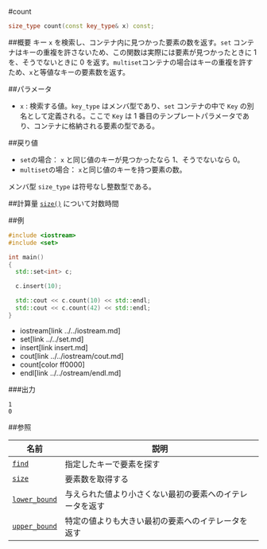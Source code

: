 #count
```cpp
size_type count(const key_type& x) const;
```

##概要
キー `x` を検索し、コンテナ内に見つかった要素の数を返す。`set` コンテナはキーの重複を許さないため、この関数は実際には要素が見つかったときに 1 を、そうでないときに 0 を返す。`multiset`コンテナの場合はキーの重複を許すため、`x`と等値なキーの要素数を返す。


##パラメータ
- `x` : 検索する値。`key_type` はメンバ型であり、`set` コンテナの中で `Key` の別名として定義される。ここで `Key` は 1 番目のテンプレートパラメータであり、コンテナに格納される要素の型である。


##戻り値
- `set`の場合： `x` と同じ値のキーが見つかったなら 1、そうでないなら 0。
- `multiset`の場合： `x`と同じ値のキーを持つ要素の数。

メンバ型 `size_type` は符号なし整数型である。


##計算量
[`size()`](./size.md) について対数時間


##例
```cpp
#include <iostream>
#include <set>

int main()
{
  std::set<int> c;

  c.insert(10);

  std::cout << c.count(10) << std::endl;
  std::cout << c.count(42) << std::endl;
}
```
* iostream[link ../../iostream.md]
* set[link ../../set.md]
* insert[link insert.md]
* cout[link ../../iostream/cout.md]
* count[color ff0000]
* endl[link ../../ostream/endl.md]

###出力
```
1
0
```

##参照

| 名前                              | 説明                                                     |
|-----------------------------------|----------------------------------------------------------|
| [`find`](./find.md)               | 指定したキーで要素を探す                                 |
| [`size`](./size.md)               | 要素数を取得する                                         |
| [`lower_bound`](./lower_bound.md) | 与えられた値より小さくない最初の要素へのイテレータを返す |
| [`upper_bound`](./upper_bound.md) | 特定の値よりも大きい最初の要素へのイテレータを返す       |
